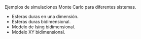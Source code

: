 Ejemplos de simulaciones Monte Carlo para diferentes sistemas.

- Esferas duras en una dimensión.
- Esferas duras bidimensional.
- Modelo de Ising bidimensional.
- Modelo XY bidimensional.
